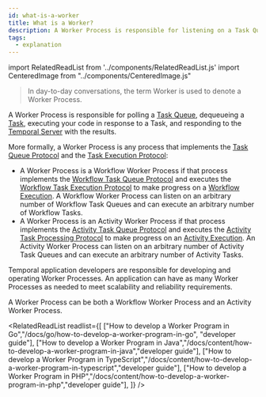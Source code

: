 ```yaml
---
id: what-is-a-worker
title: What is a Worker?
description: A Worker Process is responsible for listening on a Task Queue, dequeueing a Task, executing your code in response to a Task, and responding to the Temporal Server with the results.
tags:
  - explanation
---
```


import RelatedReadList from '../components/RelatedReadList.js'
import CenteredImage from "../components/CenteredImage.js"

> In day-to-day conversations, the term Worker is used to denote a Worker Process.

<CenteredImage
imagePath="/diagrams/worker-and-server-component.svg"
title="Component diagram of a Worker Process and the Temporal Server"
/>

A Worker Process is responsible for polling a [Task Queue](#), dequeueing a [Task](#), executing your code in response to a Task, and responding to the [Temporal Server](#) with the results.

More formally, a Worker Process is any process that implements the [Task Queue Protocol](#) and the [Task Execution Protocol](#):

- A Worker Process is a Workflow Worker Process if that process implements the [Workflow Task Queue Protocol](#) and executes the [Workflow Task Execution Protocol](#) to make progress on a [Workflow Execution](#).
  A Workflow Worker Process can listen on an arbitrary number of Workflow Task Queues and can execute an arbitrary number of Workflow Tasks.
- A Worker Process is an Activity Worker Process if that process implements the [Activity Task Queue Protocol](#) and executes the [Activity Task Processing Protocol](#) to make progress on an [Activity Execution](#).
  An Activity Worker Process can listen on an arbitrary number of Activity Task Queues and can execute an arbitrary number of Activity Tasks.

Temporal application developers are responsible for developing and operating Worker Processes.
An application can have as many Worker Processes as needed to meet scalability and reliability requirements.

A Worker Process can be both a Workflow Worker Process and an Activity Worker Process.

<CenteredImage
imagePath="/diagrams/worker-and-server-entity-relationship.svg"
imageSize="100"
title="Entity relationship diagram (meta model) of Worker Processes, Task Queues, and Tasks"
/>

<RelatedReadList
readlist={[
["How to develop a Worker Program in Go","/docs/go/how-to-develop-a-worker-program-in-go", "developer guide"],
["How to develop a Worker Program in Java","/docs/content/how-to-develop-a-worker-program-in-java","developer guide"],
["How to develop a Worker Program in TypeScript","/docs/content/how-to-develop-a-worker-program-in-typescript","developer guide"],
["How to develop a Worker Program in PHP","/docs/content/how-to-develop-a-worker-program-in-php","developer guide"],
]}
/>

<!-- TODO
["What is a Task","#","explanation"],
["What is a Task Queue","#","explanation"],
["How to operate Worker Processes","#","operation guide"], -->
